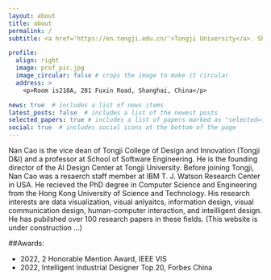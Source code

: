 ```yaml
---
layout: about
title: about
permalink: /
subtitle: <a href='https://en.tongji.edu.cn/'>Tongji University</a>. Shanghai, China

profile:
  align: right
  image: prof_pic.jpg
  image_circular: false # crops the image to make it circular
  address: >
    <p>Room is218A, 281 Fuxin Road, Shanghai, China</p>

news: true  # includes a list of news items
latest_posts: false  # includes a list of the newest posts
selected_papers: true # includes a list of papers marked as "selected={true}"
social: true  # includes social icons at the bottom of the page
---
```

Nan Cao is the vice dean of Tongji College of Design and Innovation (Tongji D&I) and a professor at  School of Software Engineering. He is the founding director of the AI Design Center at Tongji University. Before joining Tongji, Nan Cao was a resaerch staff member at IBM T. J. Watson Research Center in USA. He recieved the PhD degree in Computer Science and Engineering from the Hong Kong University of Science and Technology. His research interests are data visualization, visual anlyaitcs, information design, visual communication design, human-computer interaction, and inteilligent design. He has pubilshed over 100 research papers in these fields. (This website is under construction ...)

##Awards:
- 2022, 2 Honorable Mention Award, IEEE VIS
- 2022, Intelligent Industrial Designer Top 20, Forbes China

